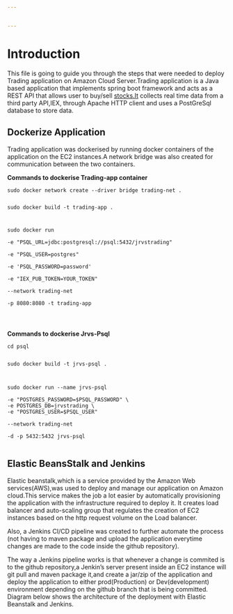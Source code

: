 ```yaml
---


---
```


<h1 id="introduction">Introduction</h1>
<p>This file is going to guide you through the steps that were needed to deploy Trading application on Amazon Cloud Server.Trading application is a Java based application that implements spring boot framework and acts as a REST API that allows user to buy/sell <a href="http://stocks.It">stocks.It</a> collects real time data from a third party API,IEX, through Apache HTTP client and uses a PostGreSql database to store data.</p>
<h2 id="dockerize-application">Dockerize Application</h2>
<p>Trading application was dockerised by running docker containers of the application on the EC2 instances.A network bridge was also created for communication between the two containers.</p>
<p><strong>Commands to dockerise Trading-app container</strong></p>
<pre><code>sudo docker network create --driver bridge trading-net .

sudo docker build -t trading-app .

sudo docker run \
-e "PSQL_URL=jdbc:postgresql://psql:5432/jrvstrading" \
-e "PSQL_USER=postgres" \
-e 'PSQL_PASSWORD=password' \
-e "IEX_PUB_TOKEN=YOUR_TOKEN" \
--network trading-net \
-p 8080:8080 -t trading-app

</code></pre>
<p><strong>Commands to dockerise Jrvs-Psql</strong></p>
<pre><code>cd psql

sudo docker build -t jrvs-psql .

sudo docker run --name jrvs-psql \
-e "POSTGRES_PASSWORD=$PSQL_PASSWORD" \
-e POSTGRES_DB=jrvstrading \
-e "POSTGRES_USER=$PSQL_USER" \
--network trading-net \
-d -p 5432:5432 jrvs-psql
</code></pre>
<h2 id="elastic-beansstalk-and-jenkins">Elastic BeansStalk and Jenkins</h2>
<p>Elastic beanstalk,which is a service provided by the Amazon Web services(AWS),was used to deploy and manage our application on Amazon cloud.This service makes the job a lot easier by automatically provisioning the application with the infrastructure required to deploy it. It creates load balancer and auto-scaling group that regulates the creation of EC2 instances based on the http request volume on the Load balancer.</p>
<p>Also, a  Jenkins CI/CD pipeline was created to further automate the process (not having to maven package and upload the application everytime changes are made to the code inside the github repository).</p>
<p>The way a Jenkins pipeline works is that whenever a change is commited is to the github repository,a Jenkin’s server present inside an EC2 instance will git pull and maven package it,and create a jar/zip of the application and deploy the application to either prod(Production) or Dev(development) environment depending on the github branch that is being committed.<br>
Diagram below shows the architecture of the deployment with Elastic Beanstalk and Jenkins.</p>

